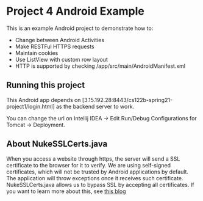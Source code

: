 # Project 4 Android Example

This is an example Android project to demonstrate how to:

- Change between Android Activities
- Make RESTFul HTTPS requests
- Maintain cookies
- Use ListView with custom row layout
- HTTP is supported by checking /app/src/main/AndroidManifest.xml

## Running this project

This Android app depends on [3.15.192.28:8443/cs122b-spring21-project1/login.html] as the backend server to work.
 

You can change the url on Intellij IDEA -> Edit Run/Debug Configurations for Tomcat -> Deployment.

## About NukeSSLCerts.java

When you access a website through https, the server will send a SSL certificate to the browser for it to verify. We are using self-signed certificates, which will not be trusted by Android applications by default. The application will throw exceptions once it receives such certificate. NukeSSLCerts.java allows us to bypass SSL by accepting all certificates. If you want to learn more about this, see [this blog](https://www.codeproject.com/Articles/826045/Android-security-Implementation-of-Self-signed-SSL)
